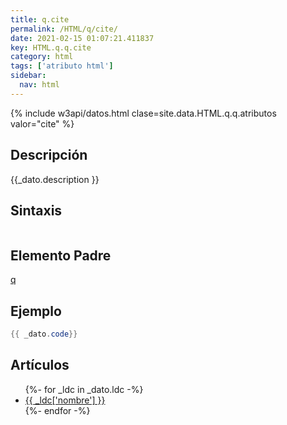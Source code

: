 ```yaml
---
title: q.cite
permalink: /HTML/q/cite/
date: 2021-02-15 01:07:21.411837
key: HTML.q.q.cite
category: html
tags: ['atributo html']
sidebar: 
  nav: html
---
```


{% include w3api/datos.html clase=site.data.HTML.q.q.atributos valor="cite" %}

## Descripción
{{_dato.description }}

## Sintaxis
~~~html
~~~

## Elemento Padre
[q](/HTML/q/)

## Ejemplo
~~~java
{{ _dato.code}}
~~~

## Artículos
<ul>
{%- for _ldc in _dato.ldc -%}
   <li>
       <a href="{{_ldc['url'] }}">{{ _ldc['nombre'] }}</a>
   </li>
{%- endfor -%}
</ul>
